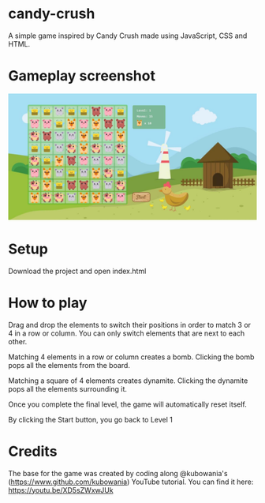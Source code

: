 # candy-crush
A simple game inspired by Candy Crush made using JavaScript, CSS and HTML.

# Gameplay screenshot
![Screenshot](gameplay.jpg)

# Setup
Download the project and open index.html

# How to play
Drag and drop the elements to switch their positions in order to match 3 or 4 in a row or column. You can only switch elements that are next to each other. 

Matching 4 elements in a row or column creates a bomb. Clicking the bomb pops all the elements from the board. 

Matching a square of 4 elements creates dynamite. Clicking the dynamite pops all the elements surrounding it.

Once you complete the final level, the game will automatically reset itself. 

By clicking the Start button, you go back to Level 1

# Credits
The base for the game was created by coding along @kubowania's (https://www.github.com/kubowania) YouTube tutorial. You can find it here: https://youtu.be/XD5sZWxwJUk
